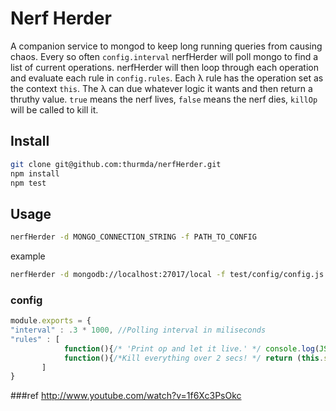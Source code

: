 # Nerf Herder

A companion service to mongod to keep long running queries from causing chaos.
Every so often `config.interval` nerfHerder will poll mongo to find a list of
current operations. nerfHerder will then loop through each operation and
evaluate each rule in `config.rules`. Each λ rule has the operation set as the
context `this`. The λ can due whatever logic it wants  and then return a
thruthy value. `true` means the nerf lives, `false` means the nerf dies, 
`killOp` will be called to kill it.

## Install

````bash
git clone git@github.com:thurmda/nerfHerder.git
npm install
npm test
````

## Usage

````bash
nerfHerder -d MONGO_CONNECTION_STRING -f PATH_TO_CONFIG
````
example
````bash
nerfHerder -d mongodb://localhost:27017/local -f test/config/config.js
````

### config

````js
module.exports = {
"interval" : .3 * 1000, //Polling interval in miliseconds
"rules" : [
            function(){/* 'Print op and let it live.' */ console.log(JSON.stringify(this)); return true;},
            function(){/*Kill everything over 2 secs! */ return (this.secs_running < 2);}
       ]
}
````


###ref
http://www.youtube.com/watch?v=1f6Xc3PsOkc
